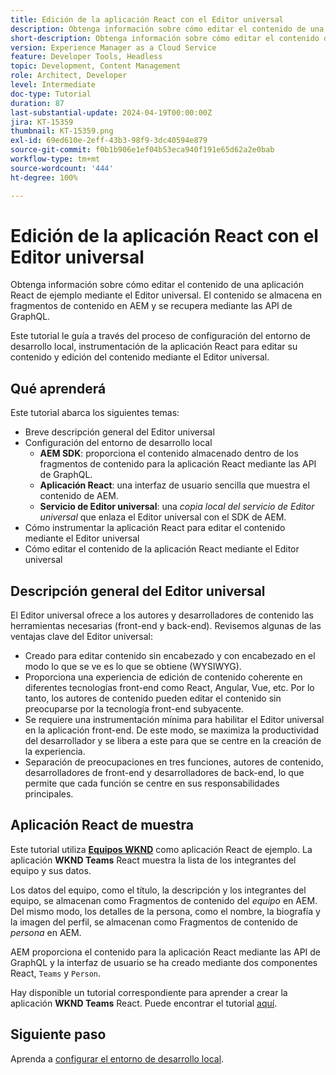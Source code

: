 ```yaml
---
title: Edición de la aplicación React con el Editor universal
description: Obtenga información sobre cómo editar el contenido de una aplicación React de ejemplo mediante el Editor universal.
short-description: Obtenga información sobre cómo editar el contenido de una aplicación React de ejemplo mediante el Editor universal. El contenido se almacena en fragmentos de contenido en AEM y se recupera mediante las API de GraphQL.
version: Experience Manager as a Cloud Service
feature: Developer Tools, Headless
topic: Development, Content Management
role: Architect, Developer
level: Intermediate
doc-type: Tutorial
duration: 87
last-substantial-update: 2024-04-19T00:00:00Z
jira: KT-15359
thumbnail: KT-15359.png
exl-id: 69ed610e-2eff-43b3-98f9-3dc40594e879
source-git-commit: f0b1b906e1ef04b53eca940f191e65d62a2e0bab
workflow-type: tm+mt
source-wordcount: '444'
ht-degree: 100%

---
```


# Edición de la aplicación React con el Editor universal

Obtenga información sobre cómo editar el contenido de una aplicación React de ejemplo mediante el Editor universal. El contenido se almacena en fragmentos de contenido en AEM y se recupera mediante las API de GraphQL.

Este tutorial le guía a través del proceso de configuración del entorno de desarrollo local, instrumentación de la aplicación React para editar su contenido y edición del contenido mediante el Editor universal.

## Qué aprenderá

Este tutorial abarca los siguientes temas:

- Breve descripción general del Editor universal
- Configuración del entorno de desarrollo local
   - **AEM SDK**: proporciona el contenido almacenado dentro de los fragmentos de contenido para la aplicación React mediante las API de GraphQL.
   - **Aplicación React**: una interfaz de usuario sencilla que muestra el contenido de AEM.
   - **Servicio de Editor universal**: una _copia local del servicio de Editor universal_ que enlaza el Editor universal con el SDK de AEM.
- Cómo instrumentar la aplicación React para editar el contenido mediante el Editor universal
- Cómo editar el contenido de la aplicación React mediante el Editor universal


## Descripción general del Editor universal

El Editor universal ofrece a los autores y desarrolladores de contenido las herramientas necesarias (front-end y back-end). Revisemos algunas de las ventajas clave del Editor universal:

- Creado para editar contenido sin encabezado y con encabezado en el modo lo que se ve es lo que se obtiene (WYSIWYG).
- Proporciona una experiencia de edición de contenido coherente en diferentes tecnologías front-end como React, Angular, Vue, etc. Por lo tanto, los autores de contenido pueden editar el contenido sin preocuparse por la tecnología front-end subyacente.
- Se requiere una instrumentación mínima para habilitar el Editor universal en la aplicación front-end. De este modo, se maximiza la productividad del desarrollador y se libera a este para que se centre en la creación de la experiencia.
- Separación de preocupaciones en tres funciones, autores de contenido, desarrolladores de front-end y desarrolladores de back-end, lo que permite que cada función se centre en sus responsabilidades principales.


## Aplicación React de muestra

Este tutorial utiliza [**Equipos WKND**](https://github.com/adobe/aem-guides-wknd-graphql/tree/main/basic-tutorial#react-app---basic-tutorial---teampersons) como aplicación React de ejemplo. La aplicación **WKND Teams** React muestra la lista de los integrantes del equipo y sus datos.

Los datos del equipo, como el título, la descripción y los integrantes del equipo, se almacenan como Fragmentos de contenido del _equipo_ en AEM. Del mismo modo, los detalles de la persona, como el nombre, la biografía y la imagen del perfil, se almacenan como Fragmentos de contenido de _persona_ en AEM.

AEM proporciona el contenido para la aplicación React mediante las API de GraphQL y la interfaz de usuario se ha creado mediante dos componentes React, `Teams` y `Person`.

Hay disponible un tutorial correspondiente para aprender a crear la aplicación **WKND Teams** React. Puede encontrar el tutorial [aquí](https://experienceleague.adobe.com/es/docs/experience-manager-learn/getting-started-with-aem-headless/graphql/multi-step/overview).

## Siguiente paso

Aprenda a [configurar el entorno de desarrollo local](./local-development-setup.md).
